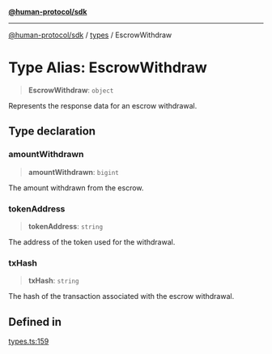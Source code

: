 [**@human-protocol/sdk**](../../README.md)

***

[@human-protocol/sdk](../../modules.md) / [types](../README.md) / EscrowWithdraw

# Type Alias: EscrowWithdraw

> **EscrowWithdraw**: `object`

Represents the response data for an escrow withdrawal.

## Type declaration

### amountWithdrawn

> **amountWithdrawn**: `bigint`

The amount withdrawn from the escrow.

### tokenAddress

> **tokenAddress**: `string`

The address of the token used for the withdrawal.

### txHash

> **txHash**: `string`

The hash of the transaction associated with the escrow withdrawal.

## Defined in

[types.ts:159](https://github.com/humanprotocol/human-protocol/blob/b718aa9d178d605c5b27fec98a4e6afa6f1db599/packages/sdk/typescript/human-protocol-sdk/src/types.ts#L159)
